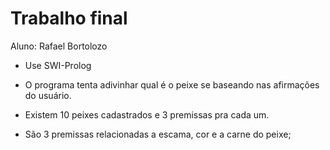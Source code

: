 # Trabalho final

Aluno: Rafael Bortolozo

- Use SWI-Prolog

- O programa tenta adivinhar qual é o peixe se baseando nas afirmações do usuário.

- Existem 10 peixes cadastrados e 3 premissas pra cada um.

- São 3 premissas relacionadas a escama, cor e a carne do peixe;